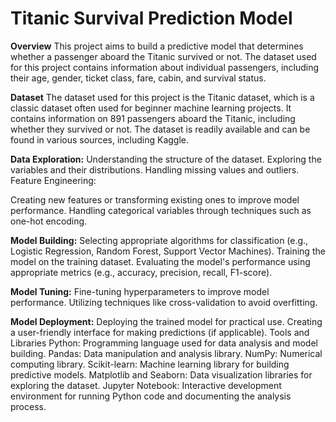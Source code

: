 # Titanic Survival Prediction Model

**Overview**
This project aims to build a predictive model that determines whether a passenger aboard the Titanic survived or not. The dataset used for this project contains information about individual passengers, including their age, gender, ticket class, fare, cabin, and survival status.

**Dataset**
The dataset used for this project is the Titanic dataset, which is a classic dataset often used for beginner machine learning projects. It contains information on 891 passengers aboard the Titanic, including whether they survived or not. The dataset is readily available and can be found in various sources, including Kaggle.

**Data Exploration:**
Understanding the structure of the dataset.
Exploring the variables and their distributions.
Handling missing values and outliers.
Feature Engineering:

Creating new features or transforming existing ones to improve model performance.
Handling categorical variables through techniques such as one-hot encoding.

**Model Building:**
Selecting appropriate algorithms for classification (e.g., Logistic Regression, Random Forest, Support Vector Machines).
Training the model on the training dataset.
Evaluating the model's performance using appropriate metrics (e.g., accuracy, precision, recall, F1-score).

**Model Tuning:**
Fine-tuning hyperparameters to improve model performance.
Utilizing techniques like cross-validation to avoid overfitting.

**Model Deployment:**
Deploying the trained model for practical use.
Creating a user-friendly interface for making predictions (if applicable).
Tools and Libraries
Python: Programming language used for data analysis and model building.
Pandas: Data manipulation and analysis library.
NumPy: Numerical computing library.
Scikit-learn: Machine learning library for building predictive models.
Matplotlib and Seaborn: Data visualization libraries for exploring the dataset.
Jupyter Notebook: Interactive development environment for running Python code and documenting the analysis process.
